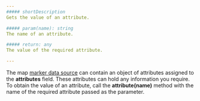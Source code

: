 ```yaml
---
##### shortDescription
Gets the value of an attribute.

##### param(name): string
The name of an attribute.

##### return: any
The value of the required attribute.

---
```

The map [marker data source](/api-reference/20%20Data%20Visualization%20Widgets/70%20dxVectorMap/1%20Configuration/layers/dataSource.md '/Documentation/ApiReference/Data_Visualization_Widgets/dxVectorMap/Configuration/layers/#dataSource') can contain an object of attributes assigned to the **attributes** field. These attributes can hold any information you require. To obtain the value of an attribute, call the **attribute(name)** method with the name of the required attribute passed as the parameter.